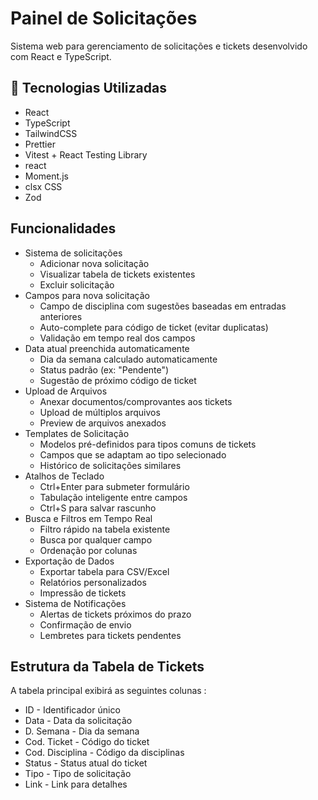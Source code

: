 # Painel de Solicitações

Sistema web para gerenciamento de solicitações e tickets desenvolvido com React e TypeScript.

## 🚀 Tecnologias Utilizadas

- React
- TypeScript
- TailwindCSS
- Prettier
- Vitest + React Testing Library
- react
- Moment.js
- clsx CSS
- Zod

## Funcionalidades

- Sistema de solicitações
  - Adicionar nova solicitação
  - Visualizar tabela de tickets existentes
  - Excluir solicitação
- Campos para nova solicitação
  - Campo de disciplina com sugestões baseadas em entradas anteriores
  - Auto-complete para código de ticket (evitar duplicatas)
  - Validação em tempo real dos campos
- Data atual preenchida automaticamente
  - Dia da semana calculado automaticamente
  - Status padrão (ex: "Pendente")
  - Sugestão de próximo código de ticket
- Upload de Arquivos
  - Anexar documentos/comprovantes aos tickets
  - Upload de múltiplos arquivos
  - Preview de arquivos anexados
- Templates de Solicitação
  - Modelos pré-definidos para tipos comuns de tickets
  - Campos que se adaptam ao tipo selecionado
  - Histórico de solicitações similares
- Atalhos de Teclado
  - Ctrl+Enter para submeter formulário
  - Tabulação inteligente entre campos
  - Ctrl+S para salvar rascunho
- Busca e Filtros em Tempo Real
  - Filtro rápido na tabela existente
  - Busca por qualquer campo
  - Ordenação por colunas
- Exportação de Dados
  - Exportar tabela para CSV/Excel
  - Relatórios personalizados
  - Impressão de tickets
- Sistema de Notificações
  - Alertas de tickets próximos do prazo
  - Confirmação de envio
  - Lembretes para tickets pendentes

## Estrutura da Tabela de Tickets

A tabela principal exibirá as seguintes colunas :

- ID - Identificador único
- Data - Data da solicitação
- D. Semana - Dia da semana
- Cod. Ticket - Código do ticket
- Cod. Disciplina - Código da disciplinas
- Status - Status atual do ticket
- Tipo - Tipo de solicitação
- Link - Link para detalhes
